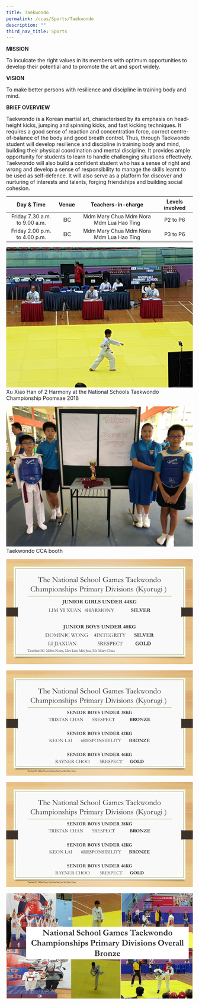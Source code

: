 ```yaml
---
title: Taekwondo
permalink: /ccas/Sports/Taekwondo
description: ""
third_nav_title: Sports
---
```

**MISSION**   
  
To inculcate the right values in its members with optimum opportunities to develop their potential and to promote the art and sport widely.   
  
**VISION**   
  
To make better persons with resilience and discipline in training body and mind.    
  
**BRIEF OVERVIEW**   
  
Taekwondo is a Korean martial art, characterised by its emphasis on head-height kicks, jumping and spinning kicks, and fast kicking techniques. It requires a good sense of reaction and concentration force, correct centre-of-balance of the body and good breath control. Thus, through Taekwondo student will develop resilience and discipline in training body and mind, building their physical coordination and mental discipline. It provides ample opportunity for students to learn to handle challenging situations effectively. Taekwondo will also build a confident student who has a sense of right and wrong and develop a sense of responsibility to manage the skills learnt to be used as self-defence. It will also serve as a platform for discover and nurturing of interests and talents, forging friendships and building social cohesion.

| Day & Time | Venue | Teachers-in-charge | Levels involved |
|:---:|:---:|:---:|:---:|
| Friday 7.30 a.m. to 9.00 a.m. | IBC | Mdm Mary Chua  Mdm Nora Mdm Lua Hao Ting  | P2 to P6 |
| Friday 2.00 p.m. to 4.00 p.m.   | IBC | Mdm Mary Chua Mdm Nora Mdm Lua Hao Ting | P3 to P6 |

![](/images/Sports/Taekwondo/photo6172524464789631360.jpg)
Xu Xiao Han of 2 Harmony at the National Schools Taekwondo Championship Poomsae 2018

![](/images/Sports/Taekwondo/photo6172524464789631359.jpg)
Taekwondo CCA booth

![](/images/Sports/Taekwondo/t1.png)

![](/images/Sports/Taekwondo/t2.png)

![](/images/Sports/Taekwondo/t3.png)

![](/images/Sports/Taekwondo/t4.png)
